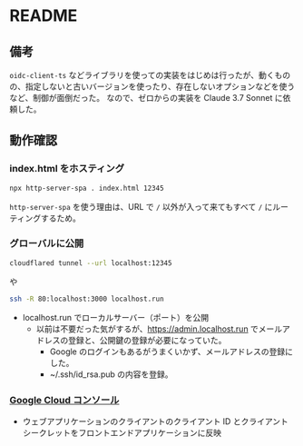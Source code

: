 # README

## 備考

`oidc-client-ts` などライブラリを使っての実装をはじめは行ったが、動くものの、指定しないと古いバージョンを使ったり、存在しないオプションなどを使うなど、制御が面倒だった。
なので、ゼロからの実装を Claude 3.7 Sonnet に依頼した。

## 動作確認

### index.html をホスティング

```bash
npx http-server-spa . index.html 12345
```

`http-server-spa` を使う理由は、URL で `/` 以外が入って来てもすべて `/` にルーティングするため。

### グローバルに公開

```bash
cloudflared tunnel --url localhost:12345
```

や

```bash
ssh -R 80:localhost:3000 localhost.run
```

- localhost.run でローカルサーバー（ポート）を公開
    - 以前は不要だった気がするが、https://admin.localhost.run でメールアドレスの登録と、公開鍵の登録が必要になっていた。
        - Google のログインもあるがうまくいかず、メールアドレスの登録にした。
        - ~/.ssh/id_rsa.pub の内容を登録。

### [Google Cloud コンソール](https://console.developers.google.com/?hl=ja)

- ウェブアプリケーションのクライアントのクライアント ID とクライアントシークレットをフロントエンドアプリケーションに反映
